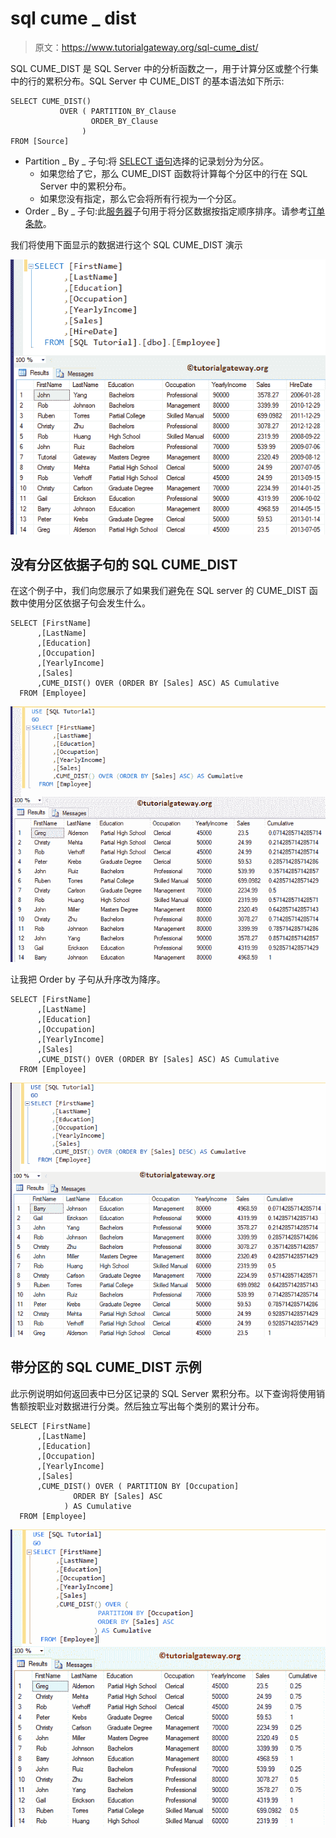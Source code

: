 # sql cume _ dist

> 原文：<https://www.tutorialgateway.org/sql-cume_dist/>

SQL CUME_DIST 是 SQL Server 中的分析函数之一，用于计算分区或整个行集中的行的累积分布。SQL Server 中 CUME_DIST 的基本语法如下所示:

```
SELECT CUME_DIST() 
           OVER ( PARTITION_BY_Clause 
                  ORDER_BY_Clause
                )
FROM [Source]
```

*   Partition _ By _ 子句:将 [SELECT 语句](https://www.tutorialgateway.org/sql-select-statement/)选择的记录划分为分区。
    *   如果您给了它，那么 CUME_DIST 函数将计算每个分区中的行在 SQL Server 中的累积分布。
    *   如果您没有指定，那么它会将所有行视为一个分区。
*   Order _ By _ 子句:此[服务器](https://www.tutorialgateway.org/sql/)子句用于将分区数据按指定顺序排序。请参考[订单条款](https://www.tutorialgateway.org/sql-order-by-clause/)。

我们将使用下面显示的数据进行这个 SQL CUME_DIST 演示

![SQL CUME_DIST 0](img/f5eb4916b4fe3e85983e4e892dd9a14f.png)

## 没有分区依据子句的 SQL CUME_DIST

在这个例子中，我们向您展示了如果我们避免在 SQL server 的 CUME_DIST 函数中使用分区依据子句会发生什么。

```
SELECT [FirstName]
      ,[LastName]
      ,[Education]
      ,[Occupation]
      ,[YearlyIncome]
      ,[Sales]
      ,CUME_DIST() OVER (ORDER BY [Sales] ASC) AS Cumulative 
  FROM [Employee]
```

![SQL CUME_DIST 2](img/8e802eca4f617d509d289fb90e68f8b5.png)

让我把 Order by 子句从升序改为降序。

```
SELECT [FirstName]
      ,[LastName]
      ,[Education]
      ,[Occupation]
      ,[YearlyIncome]
      ,[Sales]
      ,CUME_DIST() OVER (ORDER BY [Sales] ASC) AS Cumulative 
  FROM [Employee]
```

![SQL CUME_DIST 3](img/e7bdd1b7d66807f9a10d267846c516a3.png)

## 带分区的 SQL CUME_DIST 示例

此示例说明如何返回表中已分区记录的 SQL Server 累积分布。以下查询将使用销售额按职业对数据进行分类。然后独立写出每个类别的累计分布。

```
SELECT [FirstName]
      ,[LastName]
      ,[Education]
      ,[Occupation]
      ,[YearlyIncome]
      ,[Sales]
      ,CUME_DIST() OVER ( PARTITION BY [Occupation]
			  ORDER BY [Sales] ASC
			) AS Cumulative
  FROM [Employee]
```

![SQL CUME_DIST 4](img/98c69a923a1998e2e48a6509a054cd89.png)